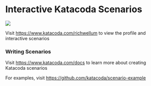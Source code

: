 # Interactive Katacoda Scenarios

[![](http://shields.katacoda.com/katacoda/richwellum/count.svg)](https://www.katacoda.com/richwellum "Get your profile on Katacoda.com")

Visit https://www.katacoda.com/richwellum to view the profile and interactive scenarios

### Writing Scenarios
Visit https://www.katacoda.com/docs to learn more about creating Katacoda scenarios

For examples, visit https://github.com/katacoda/scenario-example

